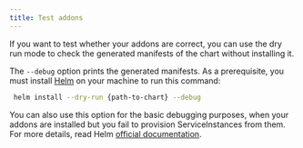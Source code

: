 ```yaml
---
title: Test addons
---
```


If you want to test whether your addons are correct, you can use the dry run mode to check the generated manifests of the chart without installing it.

The `--debug` option prints the generated manifests. As a prerequisite, you must install [Helm](https://github.com/kubernetes/helm) on your machine to run this command:

```bash
 helm install --dry-run {path-to-chart} --debug
```

You can also use this option for the basic debugging purposes, when your addons are installed but you fail to provision ServiceInstances from them. For more details, read Helm [official documentation](https://helm.sh/docs/chart_template_guide/debugging/).
